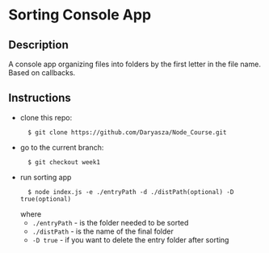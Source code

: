 # Sorting Console App

## Description
A console app organizing files into folders by the first letter in the file name. Based on callbacks. 

## Instructions
* clone this repo: 
  ``` 
    $ git clone https://github.com/Daryasza/Node_Course.git 
* go to the current branch: 
  ```
    $ git checkout week1
* run sorting app 
  ```
    $ node index.js -e ./entryPath -d ./distPath(optional) -D true(optional)
  ```
    where 
   - `./entryPath` - is the folder needed to be sorted
   - `./distPath` - is the name of the final folder 
   -  `-D true` - if you want to delete the entry folder after sorting
  

